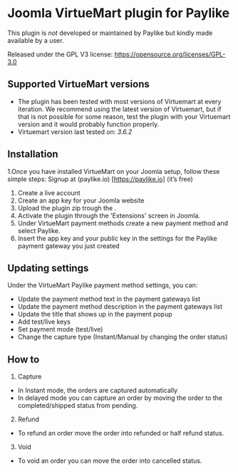 # Joomla VirtueMart plugin for Paylike

This plugin is *not* developed or maintained by Paylike but kindly made
available by a user.

Released under the GPL V3 license: https://opensource.org/licenses/GPL-3.0

## Supported VirtueMart versions

* The plugin has been tested with most versions of Virtuemart at every iteration. We recommend using the latest version of Virtuemart, but if that is not possible for some reason, test the plugin with your Virtuemart version and it would probably function properly. 
* Virtuemart
 version last tested on: *3.6.2*

## Installation

1.Once you have installed VirtueMart on your Joomla setup, follow these simple steps:
  Signup at (paylike.io) [https://paylike.io] (it’s free)
  
  1. Create a live account
  1. Create an app key for your Joomla website
  1. Upload the plugin zip trough the .
  1. Activate the plugin through the 'Extensions' screen in Joomla.
  1. Under VirtueMart payment methods create a new payment method and select Paylike.
  1. Insert the app key and your public key in the settings for the Paylike payment gateway you just created
  

## Updating settings

Under the VirtueMart Paylike payment method settings, you can:
 * Update the payment method text in the payment gateways list
 * Update the payment method description in the payment gateways list
 * Update the title that shows up in the payment popup 
 * Add test/live keys
 * Set payment mode (test/live)
 * Change the capture type (Instant/Manual by changing the order status)
 
 ## How to
 
 1. Capture
 * In Instant mode, the orders are captured automatically
 * In delayed mode you can capture an order by moving the order to the completed/shipped status from pending. 
 2. Refund
   * To refund an order move the order into refunded or half refund status.
 3. Void
   * To void an order you can move the order into cancelled status. 
